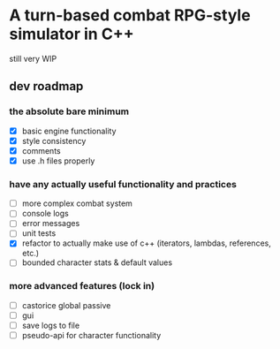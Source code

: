 # A turn-based combat RPG-style simulator in C++
still very WIP

## dev roadmap
### the absolute bare minimum
- [X] basic engine functionality
- [X] style consistency
- [X] comments
- [X] use .h files properly

### have any actually useful functionality and practices
- [ ] more complex combat system
- [ ] console logs
- [ ] error messages
- [ ] unit tests
- [X] refactor to actually make use of c++ (iterators, lambdas, references, etc.)
- [ ] bounded character stats & default values

### more advanced features (lock in)
- [ ] castorice global passive
- [ ] gui
- [ ] save logs to file
- [ ] pseudo-api for character functionality